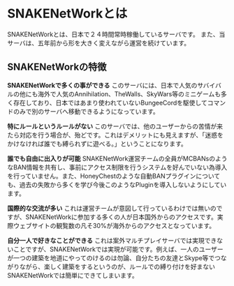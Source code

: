 # SNAKENetWorkとは
SNAKENetWorkとは、日本で２４時間常時稼働しているサーバです。  また、当サーバは、五年前から形を大きく変えながら運営を続けています。

## SNAKENetWorkの特徴

**SNAKENetWorkで多くの事ができる**
このサーバには、日本で人気のサバイバルの他にも海外で人気のAnnihilation、TheWalls、SkyWars等のミニゲームも多く存在しており、日本ではあまり使われていないBungeeCordを駆使してコマンドのみで別のサーバへ移動できるようになっています。

**特にルールというルールがない**
このサーバでは、他のユーザーからの苦情が来たら対応を行う場合が、殆どです。これはデメリットにも見えますが、「迷惑をかけなければ誰でも縛られずに遊べる。」ということになります。

**誰でも自由に出入りが可能**
SNAKENetWork運営チームの全員がMCBANsのようなBAN情報を共有し、事前にアクセス制限を行うシステムを好んでいない為導入を行っていません。また、HoneyChestのような自動BANプラグインについても、過去の失敗から多くを学び今後このようなPluginを導入しないようにしています。

**国際的な交流が多い**
これは運営チームが意図して行っているわけでは無いのですが、SNAKENetWorkに参加する多くの人が日本国外からのアクセスです。実際ウェブサイトの観覧数の凡そ30%が海外からのアクセスとなっています。

**自分一人で好きなことができる**
これは案外マルチプレイサーバでは実現できないことですが、SNAKENetWorkでは実現が可能です。例えば、一人のユーザーが一つの建築を地道にやってのけるのは勿論、自分たちの友達とSkype等でつながりながら、楽しく建築をするというのが、ルールでの縛り付けを好まないSNAKENetWorkでは簡単にできてしまいます。

